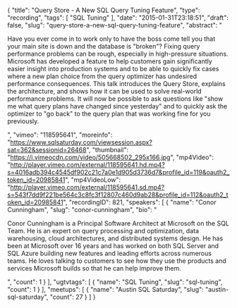 {
  "title": "Query Store - A New SQL Query Tuning Feature",
  "type": "recording",
  "tags": [
    "SQL Tuning"
  ],
  "date": "2015-01-31T23:18:51",
  "draft": false,
  "slug": "query-store-a-new-sql-query-tuning-feature",
  "abstract": "<p>Have you ever come in to work only to have the boss come tell you that your main site is down and the database is \"broken\"? Fixing query performance problems can be rough, especially in high-pressure situations. Microsoft has developed a feature to help customers gain significantly easier insight into production systems and to be able to quickly fix cases where a new plan choice from the query optimizer has undesired performance consequences. This talk introduces the Query Store, explains the architecture, and shows how it can be used to solve real-world performance problems. It will now be possible to ask questions like \"show me what query plans have changed since yesterday\" and to quickly ask the optimizer to \"go back\" to the query plan that was working fine for you previously.</p>",
  "vimeo": "118595641",
  "moreinfo": "https://www.sqlsaturday.com/viewsession.aspx?sat=362&sessionid=26468",
  "thumbnail": "https://i.vimeocdn.com/video/505668502_295x166.jpg",
  "mp4Video": "http://player.vimeo.com/external/118595641.hd.mp4?s=4016adb394c4545df902c21c7a0e1d905d3736d7&profile_id=119&oauth2_token_id=20985841",
  "mp4VideoLow": "http://player.vimeo.com/external/118595641.sd.mp4?s=543f7dd9f221be564c3c8fc3f12807c460d9ab28&profile_id=112&oauth2_token_id=20985841",
  "recordingID": 821,
  "speakers": [
    {
      "name": "Conor Cunningham",
      "slug": "conor-cunningham",
      "bio": "<p>Conor Cunningham is a Principal Software Architect at Microsoft on the SQL Team. He is an expert on query processing and optimization, data warehousing, cloud architectures, and distributed systems design. He has been at Microsoft over 16 years and has worked on both SQL Server and SQL Azure building new features and leading efforts across numerous teams. He loves talking to customers to see how they use the products and services Microsoft builds so that he can help improve them.</p>",
      "count": 1
    }
  ],
  "ugtvtags": [
    {
      "name": "SQL Tuning",
      "slug": "sql-tuning",
      "count": 1
    }
  ],
  "meetups": [
    {
      "name": "Austin SQL Saturday",
      "slug": "austin-sql-saturday",
      "count": 27
    }
  ]
}